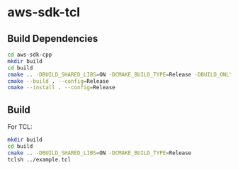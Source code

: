 # aws-sdk-tcl

## Build Dependencies
```bash
cd aws-sdk-cpp
mkdir build
cd build
cmake .. -DBUILD_SHARED_LIBS=ON -DCMAKE_BUILD_TYPE=Release -DBUILD_ONLY="s3;dynamodb;lambda;sqs;transfer;sts"
cmake --build . --config=Release
cmake --install . --config=Release
```

## Build
For TCL:
```bash
mkdir build
cd build
cmake .. -DBUILD_SHARED_LIBS=ON -DCMAKE_BUILD_TYPE=Release
tclsh ../example.tcl
```
